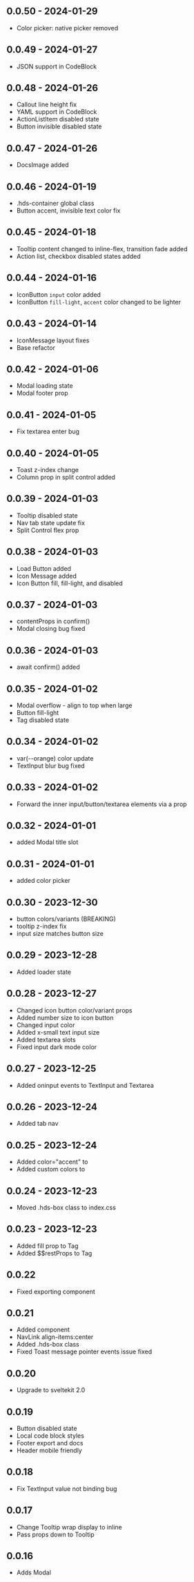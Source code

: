## 0.0.50 - 2024-01-29
- Color picker: native picker removed

## 0.0.49 - 2024-01-27
- JSON support in CodeBlock

## 0.0.48 - 2024-01-26
- Callout line height fix
- YAML support in CodeBlock
- ActionListItem disabled state
- Button invisible disabled state

## 0.0.47 - 2024-01-26
- DocsImage added

## 0.0.46 - 2024-01-19
- .hds-container global class
- Button accent, invisible text color fix

## 0.0.45 - 2024-01-18
- Tooltip content changed to inline-flex, transition fade added
- Action list, checkbox disabled states added

## 0.0.44 - 2024-01-16
- IconButton `input` color added
- IconButton `fill-light`, `accent` color changed to be lighter

## 0.0.43 - 2024-01-14
- IconMessage layout fixes
- Base refactor

## 0.0.42 - 2024-01-06
- Modal loading state
- Modal footer prop

## 0.0.41 - 2024-01-05
- Fix textarea enter bug

## 0.0.40 - 2024-01-05
- Toast z-index change
- Column prop in split control added

## 0.0.39 - 2024-01-03
- Tooltip disabled state
- Nav tab state update fix
- Split Control flex prop

## 0.0.38 - 2024-01-03
- Load Button added
- Icon Message added
- Icon Button fill, fill-light, and disabled

## 0.0.37 - 2024-01-03
- contentProps in confirm()
- Modal closing bug fixed

## 0.0.36 - 2024-01-03
- await confirm() added

## 0.0.35 - 2024-01-02
- Modal overflow - align to top when large
- Button fill-light
- Tag disabled state

## 0.0.34 - 2024-01-02
- var(--orange) color update
- TextInput blur bug fixed

## 0.0.33 - 2024-01-02
- Forward the inner input/button/textarea elements via a prop

## 0.0.32 - 2024-01-01
- added Modal title slot

## 0.0.31 - 2024-01-01
- added color picker

## 0.0.30 - 2023-12-30
- button colors/variants (BREAKING)
- tooltip z-index fix
- input size matches button size

## 0.0.29 - 2023-12-28
- Added loader state

## 0.0.28 - 2023-12-27
- Changed icon button color/variant props
- Added number size to icon button
- Changed input color
- Added x-small text input size
- Added textarea slots
- Fixed input dark mode color

## 0.0.27 - 2023-12-25
- Added oninput events to TextInput and Textarea

## 0.0.26 - 2023-12-24
- Added tab nav

## 0.0.25 - 2023-12-24
- Added color="accent" to <Tag>
- Added custom colors to <Tag>

## 0.0.24 - 2023-12-23
- Moved .hds-box class to index.css

## 0.0.23 - 2023-12-23
- Added fill prop to Tag
- Added $$restProps to Tag

## 0.0.22
- Fixed exporting <Tag> component

## 0.0.21
- Added <Tag> component
- NavLink align-items:center
- Added .hds-box class
- Fixed Toast message pointer events issue fixed

## 0.0.20
- Upgrade to sveltekit 2.0

## 0.0.19
- Button disabled state
- Local code block styles
- Footer export and docs
- Header mobile friendly

## 0.0.18
- Fix TextInput value not binding bug

## 0.0.17
- Change Tooltip wrap display to inline
- Pass props down to Tooltip

## 0.0.16
- Adds Modal